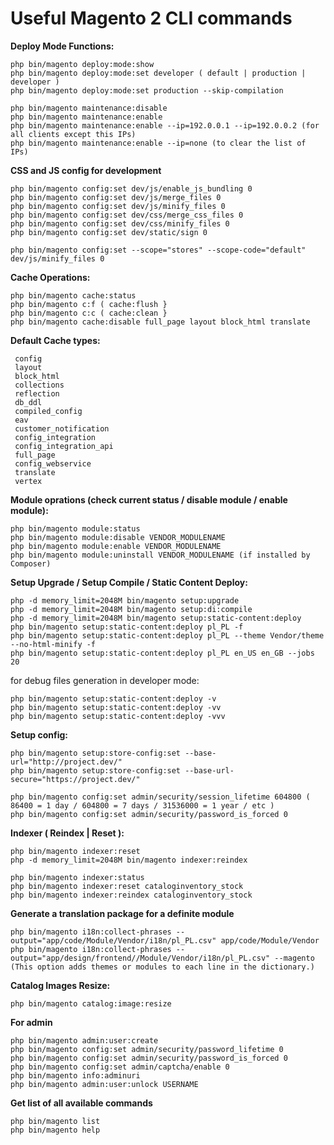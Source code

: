 # Useful Magento 2 CLI commands

**Deploy Mode Functions:**
```
php bin/magento deploy:mode:show
php bin/magento deploy:mode:set developer ( default | production | developer )
php bin/magento deploy:mode:set production --skip-compilation

php bin/magento maintenance:disable
php bin/magento maintenance:enable
php bin/magento maintenance:enable --ip=192.0.0.1 --ip=192.0.0.2 (for all clients except this IPs)
php bin/magento maintenance:enable --ip=none (to clear the list of IPs)
```

**CSS and JS config for development**
```
php bin/magento config:set dev/js/enable_js_bundling 0
php bin/magento config:set dev/js/merge_files 0
php bin/magento config:set dev/js/minify_files 0
php bin/magento config:set dev/css/merge_css_files 0
php bin/magento config:set dev/css/minify_files 0
php bin/magento config:set dev/static/sign 0

php bin/magento config:set --scope="stores" --scope-code="default" dev/js/minify_files 0
```

**Cache Operations:**
```
php bin/magento cache:status
php bin/magento c:f ( cache:flush }
php bin/magento c:c ( cache:clean }
php bin/magento cache:disable full_page layout block_html translate
```
**Default Cache types:**
```
 config
 layout
 block_html
 collections
 reflection
 db_ddl
 compiled_config
 eav
 customer_notification
 config_integration
 config_integration_api
 full_page
 config_webservice
 translate
 vertex
```

**Module oprations (check current status / disable module / enable module):**
```
php bin/magento module:status
php bin/magento module:disable VENDOR_MODULENAME
php bin/magento module:enable VENDOR_MODULENAME
php bin/magento module:uninstall VENDOR_MODULENAME (if installed by Composer)
```

**Setup Upgrade / Setup Compile / Static Content Deploy:**
```
php -d memory_limit=2048M bin/magento setup:upgrade
php -d memory_limit=2048M bin/magento setup:di:compile
php -d memory_limit=2048M bin/magento setup:static-content:deploy
php bin/magento setup:static-content:deploy pl_PL -f
php bin/magento setup:static-content:deploy pl_PL --theme Vendor/theme --no-html-minify -f
php bin/magento setup:static-content:deploy pl_PL en_US en_GB --jobs 20

```
for debug files generation in developer mode:
```
php bin/magento setup:static-content:deploy -v
php bin/magento setup:static-content:deploy -vv
php bin/magento setup:static-content:deploy -vvv
```

**Setup config:**
```
php bin/magento setup:store-config:set --base-url="http://project.dev/"
php bin/magento setup:store-config:set --base-url-secure="https://project.dev/"

php bin/magento config:set admin/security/session_lifetime 604800 ( 86400 = 1 day / 604800 = 7 days / 31536000 = 1 year / etc )
php bin/magento config:set admin/security/password_is_forced 0
```

**Indexer ( Reindex | Reset ):**
```
php bin/magento indexer:reset
php -d memory_limit=2048M bin/magento indexer:reindex

php bin/magento indexer:status
php bin/magento indexer:reset cataloginventory_stock
php bin/magento indexer:reindex cataloginventory_stock
```

**Generate a translation package for a definite module**
```
php bin/magento i18n:collect-phrases --output="app/code/Module/Vendor/i18n/pl_PL.csv" app/code/Module/Vendor
php bin/magento i18n:collect-phrases --output="app/design/frontend//Module/Vendor/i18n/pl_PL.csv" --magento (This option adds themes or modules to each line in the dictionary.)
```

**Catalog Images Resize:**
```
php bin/magento catalog:image:resize
```

**For admin**
```
php bin/magento admin:user:create
php bin/magento config:set admin/security/password_lifetime 0
php bin/magento config:set admin/security/password_is_forced 0
php bin/magento config:set admin/captcha/enable 0
php bin/magento info:adminuri
php bin/magento admin:user:unlock USERNAME
```

**Get list of all available commands**
```
php bin/magento list
php bin/magento help
```
